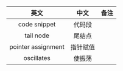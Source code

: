 
| 英文        | 中文    |  备注  |
| :--------:   | :-----:   | :----: |
| code snippet  |  代码段      |       |
| tail node      |  尾结点      |       |
| pointer assignment |  指针赋值      |       |
| oscillates | 使振荡 | |
